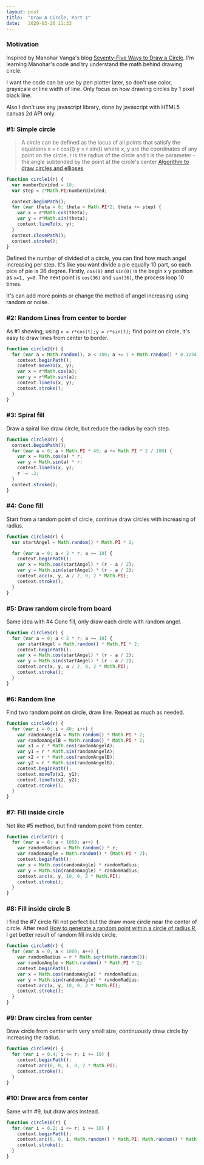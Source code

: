 ```yaml
---
layout: post
title:  "Draw A Circle, Part 1"
date:   2020-03-26 11:33
---
```


### Motivation
Inspired by Manohar Vanga's blog [Seventy-Five Ways to Draw a Circle](https://sighack.com/post/seventy-five-ways-to-draw-a-circle). I'm learning Manohar's code and try understand the math behind drawing circle.

I want the code can be use by pen plotter later, so don't use color, grayscale or line width of line. Only focus on how drawing circles by 1 pixel black line.

Also I don't use any javascript library, done by javascript with HTML5 canvas 2d API only.

### #1: Simple circle
>A circle can be defined as the locus of all points that satisfy the equations
x = r cos(t)    y = r sin(t)
where x, y are the coordinates of any point on the circle, r is the radius of the circle and
t is the parameter - the angle subtended by the point at the circle's center
>[Algorithm to draw circles and ellipses](https://www.mathopenref.com/coordcirclealgorithm.html)

```javascript
function circle1(r) {
  var numberDivided = 10;
  var step = 2*Math.PI/numberDivided;

  context.beginPath();
  for (var theta = 0; theta < Math.PI*2; theta += step) {
    var x = r*Math.cos(theta);
    var y = r*Math.sin(theta);
    context.lineTo(x, y);
  }
  context.closePath();
  context.stroke();
}
```
<canvas id="circle1"></canvas>

Defined the number of divided of a circle, you can find how much angel increasing per step. It's like you want divide a pie equally 10 part, so each pice of pie is 36 degree. Firstly, ```cos(0)``` and ```sin(0)``` is the begin x y position as ```x=1, y=0```. The next point is ```cos(36)``` and ```sin(36)```, the process loop 10 times.

It's can add more points or change the method of angel increasing using random or noise.

<canvas id="circle1_2"></canvas>
### #2: Random Lines from center to border
As #1 showing, using ```x = r*cos(t);y = r*sin(t);``` find point on circle, it's easy to draw lines from center to border.

```javascript
function circle2(r) {
  for (var a = Math.random(); a < 180; a += 1 + Math.random() * 0.1234) {
    context.beginPath();
    context.moveTo(x, y);
    var x = r*Math.cos(a);
    var y = r*Math.sin(a);
    context.lineTo(x, y);
    context.stroke();
  }
}
```
<canvas id="circle2"></canvas>

### #3: Spiral fill
Draw a spiral like draw circle, but reduce the radius by each step.
```javascript
function circle3(r) {
  context.beginPath();
  for (var a = 0; a < Math.PI * 40; a += Math.PI * 2 / 100) {
    var x = Math.cos(a) * r;
    var y = Math.sin(a) * r;
    context.lineTo(x, y);
    r -= .2;
  }
  context.stroke();
}
```
<canvas id="circle3"></canvas>
### #4: Cone fill
Start from a random point of circle, continue draw circles with increasing of radius.
```javascript
function circle4(r) {
  var startAngel = Math.random() * Math.PI * 2;

  for (var a = 0; a < 2 * r; a += 10) {
    context.beginPath();
    var x = Math.cos(startAngel) * (r - a / 2);
    var y = Math.sin(startAngel) * (r - a / 2);
    context.arc(x, y, a / 2, 0, 2 * Math.PI);
    context.stroke();
  }
}
```
<canvas id="circle4"></canvas>
### #5: Draw random circle from  board
Same idea with #4 Cone fill, only draw each circle with random angel.
```javascript
function circle5(r) {
  for (var a = 0; a < 2 * r; a += 10) {
    var startAngel = Math.random() * Math.PI * 2;
    context.beginPath();
    var x = Math.cos(startAngel) * (r - a / 2);
    var y = Math.sin(startAngel) * (r - a / 2);
    context.arc(x, y, a / 2, 0, 2 * Math.PI);
    context.stroke();
  }
}
```
<canvas id="circle5"></canvas>
### #6: Random line
Find two random point on circle, draw line. Repeat as much as needed.
```javascript
function circle6(r) {
  for (var i = 0; i < 40; i++) {
    var randomAngelA = Math.random() * Math.PI * 2;
    var randomAngelB = Math.random() * Math.PI * 2;
    var x1 = r * Math.cos(randomAngelA);
    var y1 = r * Math.sin(randomAngelA);
    var x2 = r * Math.cos(randomAngelB);
    var y2 = r * Math.sin(randomAngelB);
    context.beginPath();
    context.moveTo(x1, y1);
    context.lineTo(x2, y2);
    context.stroke();
  }
}
```
<canvas id="circle6"></canvas>
### #7: Fill inside circle
Not like #5 method, but find random point from center.
```javascript
function circle7(r) {
  for (var a = 0; a < 1000; a++) {
    var randomRadius = Math.random() * r;
    var randomAngle = Math.random() * (Math.PI * 2);
    context.beginPath();
    var x = Math.cos(randomAngle) * randomRadius;
    var y = Math.sin(randomAngle) * randomRadius;
    context.arc(x, y, 10, 0, 2 * Math.PI);
    context.stroke();
  }
}
```
<canvas id="circle7"></canvas>
### #8: Fill inside circle B
I find the #7 circle fill not perfect but the draw more circle near the center of circle. After read [How to generate a random point within a circle of radius R](https://stackoverflow.com/a/50746409), I get better result of random fill inside circle.
```javascript
function circle8(r) {
  for (var a = 0; a < 1000; a++) {
    var randomRadius = r * Math.sqrt(Math.random());
    var randomAngle = Math.random() * Math.PI * 2;
    context.beginPath();
    var x = Math.cos(randomAngle) * randomRadius;
    var y = Math.sin(randomAngle) * randomRadius;
    context.arc(x, y, 10, 0, 2 * Math.PI);
    context.stroke();
  }
}
```
<canvas id="circle8"></canvas>

### #9: Draw circles from center
Draw circle from center with very small size, continuously draw circle by increasing the radius.
```javascript
function circle9(r) {
  for (var i = 0.4; i <= r; i += 10) {
    context.beginPath();
    context.arc(0, 0, i, 0, 2 * Math.PI);
    context.stroke();
  }
}
```
<canvas id="circle9"></canvas>
### #10: Draw arcs from center
Same with #9, but draw arcs instead.
```javascript
function circle10(r) {
  for (var i = 0.2; i <= r; i += 10) {
    context.beginPath();
    context.arc(0, 0, i, Math.random() * Math.PI, Math.random() * Math.PI * 2);
    context.stroke();
  }
}
```
<canvas id="circle10"></canvas>


<script>
var width, height, pixelRatio;
var functionNum = 1;

function map_range(value, low1, high1, low2, high2) {
  return low2 + (high2 - low2) * (value - low1) / (high1 - low1);
}

function stop() {
  isRun = !isRun;
}

function counting() {
  counter++;
}


function circle1(x, y, r, context) {
  context.beginPath();
  for (var a = 0; a < Math.PI * 2; a += Math.PI * 2 / 10) {
    var xoff = Math.cos(a) * r + x;
    var yoff = Math.sin(a) * r + y;
    context.lineTo(xoff, yoff);
  }
  context.closePath();
  context.stroke();
}

function circle1_2(x, y, r, context) {
  for (var a = 0; a < Math.PI * 2; a += Math.PI * 2 / (Math.random() * 100+50)) {
    var xoff = Math.cos(a) * r + x;
    var yoff = Math.sin(a) * r + y;
    context.beginPath();
    context.arc(xoff, yoff, 2, 0, 2 * Math.PI);
    context.closePath();
    context.stroke();
  }

}

function circle2(x, y, r, context) {
  for (var a = Math.random(); a < 180; a += 1 + Math.random() * 0.1234) {
    context.beginPath();
    context.moveTo(x, y);
    var xoff = Math.cos(a) * r + x;
    var yoff = Math.sin(a) * r + y;
    context.lineTo(xoff, yoff);
    context.stroke();
  }
}

function circle3(x, y, r, context) {
  context.beginPath();
  for (var a = 0; a < Math.PI * 40; a += Math.PI * 2 / 100) {
    var xoff = Math.cos(a) * r + x;
    var yoff = Math.sin(a) * r + y;
    context.lineTo(xoff, yoff);
    r -= .2;
  }
  context.stroke();
}


function circle4(x, y, r, context) {
  var rt = Math.random() * Math.PI * 2;

  for (var a = 0.3; a < 2 * r; a += Math.random() * 30 + 1) {
    context.beginPath();
    var xoff = Math.cos(rt) * (r - a / 2) + x;
    var yoff = Math.sin(rt) * (r - a / 2) + y;
    context.arc(xoff, yoff, a / 2, 0, 2 * Math.PI);
    context.stroke();
  }
}


function circle5(x, y, r, context) {
  for (var a = 0; a < 2 * r; a += Math.random() * 30 + 1) {
    var rt = Math.random() * Math.PI * 2;
    context.beginPath();
    var xoff = Math.cos(rt) * (r - a / 2) + x;
    var yoff = Math.sin(rt) * (r - a / 2) + y;
    context.arc(xoff, yoff, a / 2, 0, 2 * Math.PI);
    context.stroke();
  }
}


function circle6(x, y, r, context) {
  for (var i = 0; i < 40; i++) {
    var rt1 = Math.random() * Math.PI * 2;
    var rt2 = Math.random() * Math.PI * 2;
    var cx1 = x + r * Math.cos(rt1);
    var cy1 = x + r * Math.sin(rt1);
    var cx2 = x + r * Math.cos(rt2);
    var cy2 = x + r * Math.sin(rt2);
    context.beginPath();
    context.moveTo(cx1, cy1);
    context.lineTo(cx2, cy2);
    context.stroke();
  }
}

function circle7(x, y, r, context) {
  for (var a = 0; a < 1000; a++) {
    var nr = Math.random() * r;
    var rt = Math.random() * (Math.PI * 2);
    context.beginPath();
    var xoff = Math.cos(rt) * nr + x;
    var yoff = Math.sin(rt) * nr + y;
    context.arc(xoff, yoff, 10, 0, 2 * Math.PI);
    context.stroke();
  }
}

function circle8(x, y, r, context) {
  for (var a = 0; a < 1000; a++) {
    var rt = r * Math.sqrt(Math.random());
    var theta = Math.random() * Math.PI * 2;
    context.beginPath();
    var xoff = Math.cos(theta) * rt + x;
    var yoff = Math.sin(theta) * rt + y;
    context.arc(xoff, yoff, 10, 0, 2 * Math.PI);
    context.stroke();
  }
}

function circle9(x, y, r, context) {
  for (var i = 0.4; i <= r; i += Math.random() * 10.123) {
    context.beginPath();
    context.arc(x, y, i, 0, 2 * Math.PI);
    context.stroke();
  }
}

function circle10(x, y, r, context) {
  for (var i = 0.2; i <= r; i += Math.random() * 10.123) {
    context.beginPath();
    context.arc(x, y, i, Math.random() * Math.PI, Math.random() * Math.PI * 2);
    context.stroke();
  }
}


var bodyWidth;
function resize(canvas) {
  pixelRatio = window.devicePixelRatio;
  bodyWidth = window.innerWidth-40;
  if(bodyWidth >500){
    bodyWidth = 500;
  }
  width = bodyWidth;
  height = bodyWidth+30;
  canvas.width = width * pixelRatio;
  canvas.height = height * pixelRatio;
  canvas.style.width = "".concat(width, "px");
  canvas.style.height = "".concat(height, "px");
}

function draw(context, index) {

  context.strokeStyle = 'rgba(0,0,0,0.2)';

  context.save();
  context.translate(width * pixelRatio/ 2, height * pixelRatio / 2);

  eval('circle' + index + '(0,-30,bodyWidth,context)');
  context.font = "32px sans-serif";
  context.fillText('#' + index, 0, bodyWidth+20);
  context.restore();
}

function init() {
  for(var i=1; i<11; i++){
    const canvas = document.getElementById('circle'+i);
    const context = canvas.getContext('2d');

    resize(canvas);
    context.lineWidth = pixelRatio;
    context.lineJoin = 'round';
    context.textAlign = 'center';
    context.fillStyle = 'rgba(0,0,0,0.2)';

    draw(context, i);
  }
}

init();

function drawAdditional(){
  const canvas = document.getElementById('circle1_2');
  const context = canvas.getContext('2d');

  resize(canvas);
  context.lineWidth = pixelRatio;
  context.lineJoin = 'round';
  context.textAlign = 'center';

  context.strokeStyle = 'rgba(0,0,0,0.2)';
  context.fillStyle = 'rgba(0,0,0,0.2)';

  context.save();
  context.translate(width * pixelRatio/ 2, height * pixelRatio / 2);
  circle1_2(0,-30,bodyWidth,context);
  context.font = "32px sans-serif";
  context.fillText('random point circle', 0, bodyWidth+20);
  context.restore();
}
drawAdditional();


console.log("ciao")
</script>
